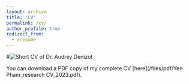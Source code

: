 ```yaml
---
layout: archive
title: "CV"
permalink: /cv/
author_profile: true
redirect_from:
  - /resume
---
```

#![Short CV of Dr. Audrey Denizot](/images/cv/cv-short-denizot.png)

You can download a PDF copy of my complete CV [here](/files/pdf/Yen Pham_research CV_2023.pdf).
